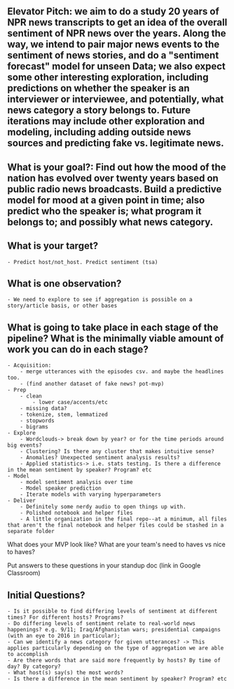 ## Elevator Pitch: we aim to do a study 20 years of NPR news transcripts to get an idea of the overall sentiment of NPR news over the years.  Along the way, we intend to pair major news events to the sentiment of news stories, and do a "sentiment forecast" model for unseen Data; we also expect some other interesting exploration, including predictions on whether the speaker is an interviewer or interviewee, and potentially, what news category a story belongs to.  Future iterations may include other exploration and modeling, including adding outside news sources and predicting fake vs. legitimate news.






## What is your goal?: Find out how the mood of the nation has evolved over twenty years based on public radio news broadcasts. Build a predictive model for mood at a given point in time; also predict who the speaker is; what program it belongs to; and possibly what news category.

## What is your target? 
    - Predict host/not_host. Predict sentiment (tsa)

## What is one observation?
    - We need to explore to see if aggregation is possible on a story/article basis, or other bases

## What is going to take place in each stage of the pipeline? What is the minimally viable amount of work you can do in each stage?
    - Acquisition: 
        - merge utterances with the episodes csv. and maybe the headlines too.
        - (find another dataset of fake news? pot-mvp)
    - Prep
        - clean
            - lower case/accents/etc
        - missing data?
        - tokenize, stem, lemmatized 
        - stopwords
        - bigrams
    - Explore
        - Wordclouds-> break down by year? or for the time periods around big events?
        - Clustering? Is there any cluster that makes intuitive sense?
        - Anomalies? Unexpected sentiment analysis results? 
        - Applied statistics-> i.e. stats testing. Is there a difference in the mean sentiment by speaker? Program? etc
    - Model
        - model sentiment analysis over time
        - Model speaker prediction
        - Iterate models with varying hyperparameters
    - Deliver
        - Definitely some nerdy audio to open things up with.
        - Polished notebook and helper files
        - A little organization in the final repo--at a minimum, all files that aren't the final notebook and helper files could be stashed in a separate folder


What does your MVP look like? What are your team's need to haves vs nice to haves?


Put answers to these questions in your standup doc (link in Google Classroom)


## Initial Questions?
    - Is it possible to find differing levels of sentiment at different times? For different hosts? Programs?
    - Do differing levels of sentiment relate to real-world news happenings? e.g. 9/11; Iraq/Afghanistan wars; presidential campaigns (with an eye to 2016 in particular); 
    - Can we identify a news category for given utterances? -> This applies particularly depending on the type of aggregation we are able to accomplish
    - Are there words that are said more frequently by hosts? By time of day? By category?
    - What host(s) say(s) the most words? 
    - Is there a difference in the mean sentiment by speaker? Program? etc